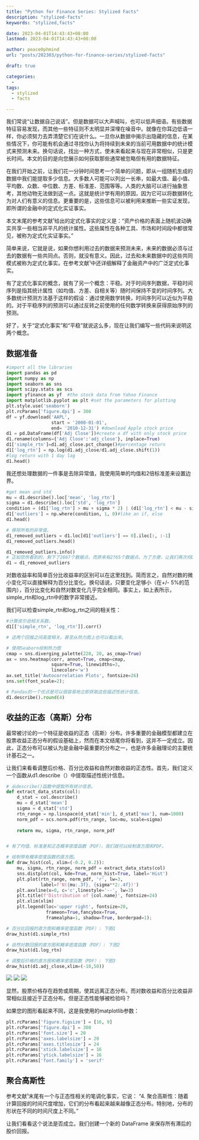 ```yaml
---
title: "Python for Finance Series: Stylized Facts"
description: "stylized-facts"
keywords: "stylized,facts"

date: 2023-04-01T14:43:43+08:00
lastmod: 2023-04-01T14:43:43+08:00

author: peace0phmind
url: "posts/202303/python-for-finance-series/stylized-facts"

draft: true

categories:
  -
tags:
  - stylized
  - facts

---
```


我们常说“让数据自己说话”。但是数据可以大声喊叫，也可以低声细语。有些数据特征容易发现，而其他一些特征则不太明显并深埋在噪音中。就像在你耳边低语一样，你必须努力去弄清楚它们在说什么。一旦你从数据中揭示出隐藏的信息，在某些情况下，你可能有机会通过寻找你认为将持续到未来的当前可用数据中的统计模式来预测未来。换句话说，找出一种方式，使未来看起来与现在非常相似，只是更长时间。本文的目的是向您展示如何获取那些通常被忽略但有用的数据特征。

在我们开始之前，让我们花一分钟时间思考一个简单的问题，即从一组随机生成的数据中我们能提取多少信息。大多数人可能可以列出一长串，如最大值、最小值、平均数、众数、中位数、方差、标准差、范围等等。人类的大脑可以进行抽象思考，其他动物无法做到这一点。这就是统计学有用的原因，因为它可以将数据转化为对人们有意义的信息。更重要的是，这些信息可以被利用来推断一些实证发现，即所谓的金融中的定式化实证事实。

本文末尾的参考文献¹给出的定式化事实的定义是：“资产价格的表面上随机波动确实共享一些相当非平凡的统计属性。这些属性在各种工具、市场和时间段中都很常见，被称为定式化实证事实。”

简单来说，它就是说，如果你想利用过去的数据来预测未来，未来的数据必须与过去的数据有一些共同点。否则，就没有意义。因此，过去和未来数据中的这些共同模式被称为定式化事实。在参考文献¹中还详细解释了金融资产中的广泛定式化事实。

有了定式化事实的概念，就有了另一个概念：平稳。对于时间序列数据，平稳时间序列是指其统计属性（如均值、方差、自相关等）随时间保持不变的时间序列。大多数统计预测方法基于这样的假设：通过使用数学转换，时间序列可以近似为平稳的。对于平稳序列的预测可以通过反转之前使用的任何数学转换来获得原始序列的预测。

好了，关于“定式化事实”和“平稳”就说这么多，现在让我们编写一些代码来说明这两个概念。

## 数据准备

```python
#import all the libraries
import pandas as pd
import numpy as np
import seaborn as sns 
import scipy.stats as scs
import yfinance as yf  #the stock data from Yahoo Finance
import matplotlib.pyplot as plt #set the parameters for plotting
plt.style.use('seaborn')
plt.rcParams['figure.dpi'] = 300
df = yf.download('AAPL',
                 start = '2000-01-01',
                 end= '2010-12-31') #download Apple stock price
d1 = pd.DataFrame(df['Adj Close'])#create a df with only stock price
d1.rename(columns={'Adj Close':'adj_close'}, inplace=True)
d1['simple_rtn']=d1.adj_close.pct_change()#percentage return
d1['log_rtn'] = np.log(d1.adj_close/d1.adj_close.shift(1))
#log return with 1 day lag
d1.head()
```

我还想处理数据的一件事是去除异常值，我使用简单的均值和2倍标准差来设置边界。

```python
#get mean and std
mu = d1.describe().loc['mean', 'log_rtn']
sigma = d1.describe().loc['std', 'log_rtn']
condition = (d1['log_rtn'] > mu + sigma * 2) | (d1['log_rtn'] < mu - sigma * 2) #set the condition to be 2 times of std around mean
d1['outliers'] = np.where(condition, 1, 0)#like an if, else 
d1.head()

# 移除所有的异常值。
d1_removed_outliers = d1.loc[d1['outliers'] == 0].iloc[:, :-1]
d1_removed_outliers.head()

d1_removed_outliers.info()
# 正如您所看到的，剩下了2667个数据点，而原来有2765个数据点。为了方便，让我们再次将DataFrame命名为d1。
d1 = d1_removed_outliers

```

对数收益率和简单百分比收益率的区别可以在这里找到。简而言之，自然对数的微小变化可以直接解释为百分比变化。换句话说，只要变化足够小（在+/- 5%的范围内），百分比变化和自然对数变化几乎完全相同。事实上，如上表所示，simple_rtn和log_rtn中的数字非常接近。

我们可以检查simple_rtn和log_rtn之间的相关性：
```python
#计算皮尔逊相关系数。
d1[['simple_rtn', 'log_rtn']].corr()

# 这两个回报之间高度相关。甚至从热力图上也可以看出来。

# 使用Seaborn绘制热力图
cmap = sns.diverging_palette(220, 20, as_cmap=True)
ax = sns.heatmap(corr, annot=True, cmap=cmap,
                 square=True, linewidths=3,
                 linecolor='w')
ax.set_title('Autocorrelation Plots', fontsize=26)
sns.set(font_scale=2);

# Pandas的一个优点是可以很容易地立即获取这些描述性统计信息。
d1.describe().round(4)
```

## 收益的正态（高斯）分布
最常被讨论的一个特征是收益的正态（高斯）分布。许多重要的金融模型都建立在股票收益正态分布的假设基础上，然而在本文结尾你将看到，这并不一定成立。因此，正态分布可以被认为是金融中最重要的分布之一，也是许多金融理论的主要统计基石之一。

让我们来看看调整后价格、百分比收益和自然对数收益的正态性。首先，我们定义一个函数从d1.describe（）中提取描述性统计信息。

```python
# 从describe()函数中提取所有统计信息。
def extract_data_stats(col):
    d_stat = col.describe()
    mu = d_stat['mean']
    sigma = d_stat['std']
    rtn_range = np.linspace(d_stat['min'], d_stat['max'], num=1000)
    norm_pdf = scs.norm.pdf(rtn_range, loc=mu, scale=sigma)
    
    return mu, sigma, rtn_range, norm_pdf


# 有了均值、标准差和正态概率密度函数（PDF），我们就可以绘制直方图和PDF。

# 绘制带有概率密度函数的直方图。
def draw_hist(col, xlim=(-0.2, 0.2)):
    mu, sigma, rtn_range, norm_pdf = extract_data_stats(col)
    sns.distplot(col, kde=True, norm_hist=True, label='Hist')   
    plt.plot(rtn_range, norm_pdf, 'r', lw=3, 
             label=f'N({mu:.3f}, {sigma**2:.4f})')
    plt.axvline(x=0, c='c',linestyle='--', lw=3)
    plt.title(f'Distribution of {col.name}', fontsize=24)
    plt.xlim(xlim)
    plt.legend(loc='upper right', fontsize=20, 
               frameon=True,fancybox=True, 
               framealpha=1, shadow=True, borderpad=1);

# 百分比回报的直方图和概率密度函数（PDF）: 下图1
draw_hist(d1.simple_rtn)

# 自然对数回报的直方图和概率密度函数（PDF）: 下图2
draw_hist(d1.log_rtn)

# 调整后价格的直方图和概率密度函数（PDF）: 下图3
draw_hist(d1.adj_close,xlim=(-10,50))
```

![](/images/202303/python-for-finance-series/030.webp_640x370)
![](/images/202303/python-for-finance-series/031.webp_640x370)
![](/images/202303/python-for-finance-series/032.webp_640x370)

显然，股票价格存在趋势或周期，使其远离正态分布。而对数收益和百分比收益非常相似且接近于正态分布。但是正态性能够被检验吗？

如果您的图形看起来不同，这是我使用的matplotlib参数：
```python
plt.rcParams['figure.figsize'] = [16, 9]
plt.rcParams['figure.dpi'] = 300
plt.rcParams['font.size'] = 20
plt.rcParams['axes.labelsize'] = 20
plt.rcParams['axes.titlesize'] = 24
plt.rcParams['xtick.labelsize'] = 16
plt.rcParams['ytick.labelsize'] = 16
plt.rcParams['font.family'] = 'serif'
```

## 聚合高斯性
参考文献¹末尾有一个与正态性相关的笔调化事实，它说：
“4. 聚合高斯性：随着计算回报的时间尺度增加，它们的分布看起来越来越像正态分布。特别地，分布的形状在不同的时间尺度上不同。”

让我们看看这个说法是否成立。我们创建一个新的 DataFrame 来保存所有滞后的股价回报。